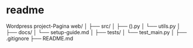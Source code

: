 # readme
 Wordpress
project-Pagina web/
│
├── src/
│   ├── ().py
│   └── utils.py
│
├── docs/
│   └── setup-guide.md
│
├── tests/
│   └── test_main.py
│
├── .gitignore
├── README.md

